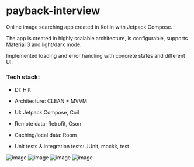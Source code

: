 # payback-interview
Online image searching app created in Kotlin with Jetpack Compose.

The app is created in highly scalable architecture, is configurable, supports Material 3 and light/dark mode. 

Implemented loading and error handling with concrete states and different UI.

### Tech stack:

- DI: Hilt

- Architecture: CLEAN + MVVM

- UI: Jetpack Compose, Coil

- Remote data: Retrofit, Gson

- Caching/local data: Room

- Unit tests & integration tests: JUnit, mockk, test


![image](https://github.com/daddyjasiu/payback-interview/assets/65863073/56b09149-78ed-4bf7-b535-08d4a6079353)
![image](https://github.com/daddyjasiu/payback-interview/assets/65863073/3242d22a-52b4-46c7-85e7-2078830ab084)
![image](https://github.com/daddyjasiu/payback-interview/assets/65863073/b608e545-c0a7-4fd4-89df-b8c84ee0950b)
![image](https://github.com/daddyjasiu/payback-interview/assets/65863073/a596daa9-7f54-42fe-9748-11f240fc3173)

